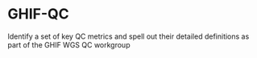 # GHIF-QC
 Identify a set of key QC metrics and spell out their detailed definitions as part of the GHIF WGS QC workgroup
